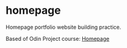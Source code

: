 # homepage

Homepage portfolio website building practice.

Based of Odin Project course: [Homepage](https://www.theodinproject.com/lessons/advanced-html-and-css-homepage)
